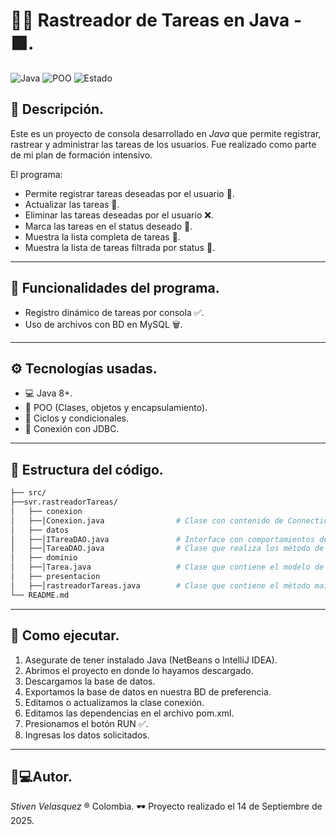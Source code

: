 # 👨‍🎓 Rastreador de Tareas en Java - 🟪.

![Java](https://img.shields.io/badge/Java-%23ED8B00.svg?style=flat-square&logo=java&logoColor=white)
![POO](https://img.shields.io/badge/OOP-Enabled-blue?style=flat-square)
![Estado](https://img.shields.io/badge/Estado-Completado-brightgreen?style=flat-square)

## 📑 Descripción.

Este es un proyecto de consola desarrollado en *Java* que permite registrar, rastrear y administrar las tareas de los usuarios. Fue realizado como parte de mi plan de formación intensivo.

El programa:
 - Permite registrar tareas deseadas por el usuario 🎒.
 - Actualizar las tareas 📔.
 - Eliminar las tareas deseadas por el usuario ❌.
 - Marca las tareas en el status deseado 💱.
 - Muestra la lista completa de tareas 🔢.
 - Muestra la lista de tareas filtrada por status 📓.

---

## 🧠 Funcionalidades del programa.

- Registro dinámico de tareas por consola ✅.
- Uso de archivos con BD en MySQL 🗑.

---

## ⚙ Tecnologías usadas.

- 💻 Java 8+.
- 🧰 POO (Clases, objetos y encapsulamiento).
- 🔄 Ciclos y condicionales.
- 📄 Conexión con JDBC.
  
---

## 📁 Estructura del código.

```bash
├── src/
├──svr.rastreadorTareas/
│   ├── conexion
│   ├──│Conexion.java                # Clase con contenido de Connection.
│   ├── datos
│   ├──│ITareaDAO.java               # Interface con comportamientos de la clase DAO.
│   ├──│TareaDAO.java                # Clase que realiza los método de la interface y conecta con la BD.
│   ├── dominio
│   ├──│Tarea.java                   # Clase que contiene el modelo de Tarea.
│   ├── presentacion
│   ├──│rastreadorTareas.java        # Clase que contiene el método main.
└── README.md
```

--- 

## 📌 Como ejecutar.

1. Asegurate de tener instalado Java (NetBeans o IntelliJ IDEA).
2. Abrimos el proyecto en donde lo hayamos descargado.
3. Descargamos la base de datos.
4. Exportamos la base de datos en nuestra BD de preferencia.
5. Editamos o actualizamos la clase conexión.
6. Editamos las dependencias en el archivo pom.xml.
7. Presionamos el botón RUN ✅.
8. Ingresas los datos solicitados.

---

## 🧑💻Autor.

*Stiven Velasquez*
® Colombia.
🕶 Proyecto realizado el 14 de Septiembre de 2025.

